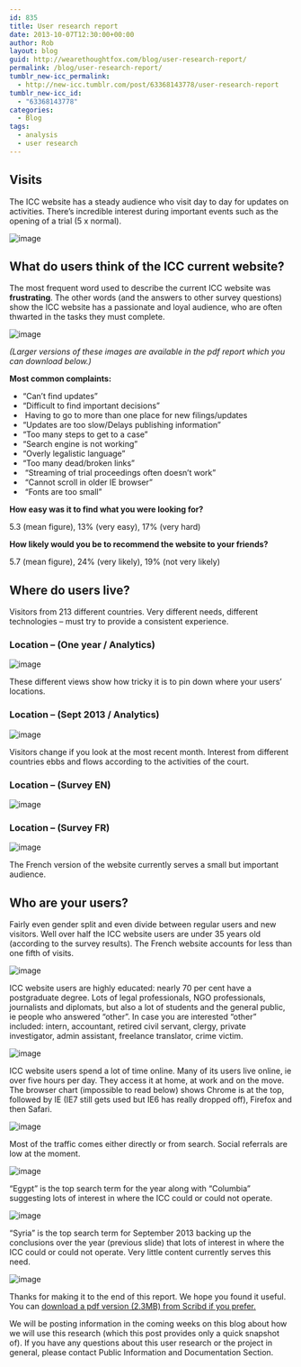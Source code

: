 ```yaml
---
id: 835
title: User research report
date: 2013-10-07T12:30:00+00:00
author: Rob
layout: blog
guid: http://wearethoughtfox.com/blog/user-research-report/
permalink: /blog/user-research-report/
tumblr_new-icc_permalink:
  - http://new-icc.tumblr.com/post/63368143778/user-research-report
tumblr_new-icc_id:
  - "63368143778"
categories:
  - Blog
tags:
  - analysis
  - user research
---
```

## Visits

The ICC website has a steady audience who visit day to day for updates on activities. There&rsquo;s incredible interest during important events such as the opening of a trial (5 x normal).

![image](http://68.media.tumblr.com/b4ad8d6ab86029ac033cf4ddde00ce97/tumblr_inline_mualvnXWL31qzcojx.jpg)

## What do users think of the ICC current website?

The most frequent word used to describe the current ICC website was **frustrating**. The other words (and the answers to other survey questions) show the ICC website has a passionate and loyal audience, who are often thwarted in the tasks they must complete.

![image](http://68.media.tumblr.com/4c020b9a4706a11301941149fa518040/tumblr_inline_mualzdkjSa1qzcojx.jpg)

_(Larger versions of these images are available in the pdf report which you can download below.)_

**Most common complaints:**

  * “Can’t find updates”
  * “Difficult to find important decisions”
  *  Having to go to more than one place for new filings/updates
  * “Updates are too slow/Delays publishing information”
  * “Too many steps to get to a case”
  * “Search engine is not working”
  * “Overly legalistic language”
  * “Too many dead/broken links”
  *  “Streaming of trial proceedings often doesn&rsquo;t work”
  *  “Cannot scroll in older IE browser”
  *  “Fonts are too small”

**How easy was it to find what you were looking for?**

5.3 (mean figure), 13% (very easy), 17% (very hard)

**How likely would you be to recommend the website to your friends?**

5.7 (mean figure), 24% (very likely), 19% (not very likely)

## Where do users live?

Visitors from 213 different countries. Very different needs, different technologies &#8211; must try to provide a consistent experience.

### Location &#8211; (One year / Analytics)

![image](http://68.media.tumblr.com/df92786897eeb72e8a12dd61d0e392d4/tumblr_inline_muamemxsyd1qzcojx.jpg)

These different views show how tricky it is to pin down where your users&rsquo; locations.

### Location &#8211; (Sept 2013 / Analytics)

![image](http://68.media.tumblr.com/3194170b34123f42405f99ad82b69b02/tumblr_inline_muameyqpJg1qzcojx.jpg)

Visitors change if you look at the most recent month. Interest from different countries ebbs and flows according to the activities of the court.

### Location &#8211; (Survey EN)

![image](http://68.media.tumblr.com/ce6d68421b5320095d4cc5a46d974d62/tumblr_inline_muamf8G3Vn1qzcojx.jpg)

### Location &#8211; (Survey FR)

![image](http://68.media.tumblr.com/ed7739df3ebcb2895be2733eb82f6135/tumblr_inline_muamfion7O1qzcojx.jpg)

The French version of the website currently serves a small but important audience.

## Who are your users?

Fairly even gender split and even divide between regular users and new visitors. Well over half the ICC website users are under 35 years old (according to the survey results). The French website accounts for less than one fifth of visits. 

![image](http://68.media.tumblr.com/230c7e5fdf0cf8e5cb6673c309b8b8a0/tumblr_inline_muangbnivV1qzcojx.jpg)

ICC website users are highly educated: nearly 70 per cent have a postgraduate degree. Lots of legal professionals, NGO professionals, journalists and diplomats, but also a lot of students and the general public, ie people who answered &ldquo;other&rdquo;. In case you are interested “other” included: intern, accountant, retired civil servant, clergy, private investigator, admin assistant, freelance translator, crime victim. 

![image](http://68.media.tumblr.com/093a6d096c304a44521578c61418c270/tumblr_inline_muaruhlDby1qzcojx.jpg)

ICC website users spend a lot of time online. Many of its users live online, ie over five hours per day. They access it at home, at work and on the move. The browser chart (impossible to read below) shows Chrome is at the top, followed by IE (IE7 still gets used but IE6 has really dropped off), Firefox and then Safari. 

![image](http://68.media.tumblr.com/516f1401aae16106516bacd40e7d9d36/tumblr_inline_muarv2f6ZV1qzcojx.jpg)

Most of the traffic comes either directly or from search. Social referrals are low at the moment.

![image](http://68.media.tumblr.com/69a604ff2a7e3379cf7f8cc6f9f8463c/tumblr_inline_muarveVMNv1qzcojx.jpg)

&ldquo;Egypt” is the top search term for the year along with “Columbia” suggesting lots of interest in where the ICC could or could not operate.

![image](http://68.media.tumblr.com/1f7e10111dbe0084bb186079b2c8e699/tumblr_inline_muasbmFlmV1qzcojx.jpg)

“Syria” is the top search term for September 2013 backing up the conclusions over the year (previous slide) that lots of interest in where the ICC could or could not operate. Very little content currently serves this need.

![image](http://68.media.tumblr.com/4ce250c554133373b3efdc4a989f36e8/tumblr_inline_muasc2jKnW1qzcojx.jpg)

Thanks for making it to the end of this report. We hope you found it useful. You can [download a pdf version (2.3MB) from Scribd if you prefer.](http://www.scribd.com/doc/174085458/ICC-User-Research-Report) 

We will be posting information in the coming weeks on this blog about how we will use this research (which this post provides only a quick snapshot of). If you have any questions about this user research or the project in general, please contact Public Information and Documentation Section. 

